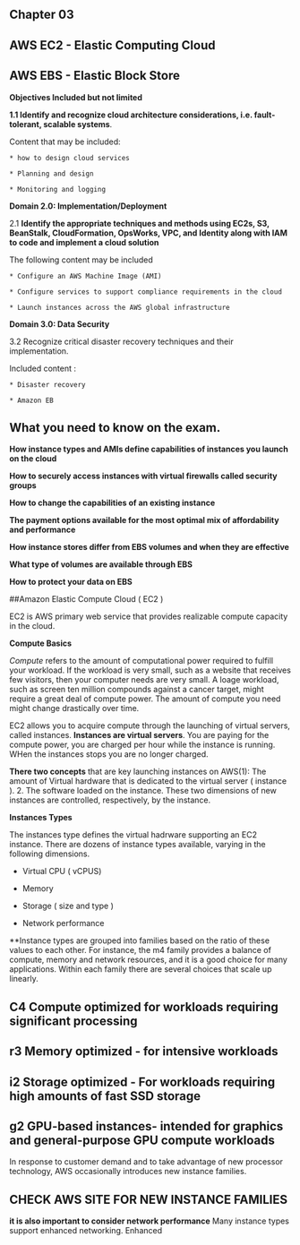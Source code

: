 ## Chapter 03

## AWS EC2 - Elastic Computing Cloud

## AWS EBS - Elastic Block Store

**Objectives Included but not limited**

**1.1 Identify and recognize cloud architecture considerations, i.e. fault-tolerant, scalable systems**.

Content that may be included:

	* how to design cloud services

	* Planning and design

	* Monitoring and logging

**Domain 2.0: Implementation/Deployment**

2.1 **Identify the appropriate techniques and methods using EC2s, S3, BeanStalk, CloudFormation, OpsWorks, VPC, and Identity along with IAM to code and implement a cloud solution**

The following content may be included

	* Configure an AWS Machine Image (AMI)

	* Configure services to support compliance requirements in the cloud

    * Launch instances across the AWS global infrastructure

**Domain 3.0: Data Security**

3.2 Recognize critical disaster recovery techniques and their implementation.

Included content :

	* Disaster recovery

	* Amazon EB

## What you need to know on the exam.

**How instance types and AMIs define capabilities of instances you launch on the cloud**

**How to securely access instances with virtual firewalls called security groups**

**How to change the capabilities of an existing instance**

**The payment options available for the most optimal mix of affordability and performance**

**How instance stores differ from EBS volumes and when they are effective**

**What type of volumes are available through EBS**

**How to protect your data on EBS**

##Amazon Elastic Compute Cloud ( EC2 )

EC2 is AWS primary web service that provides realizable compute capacity in the cloud.

**Compute Basics**

*Compute* refers to the amount of computational power required to fulfill your workload. If the workload is very small, such as a website that receives few visitors, then your computer needs are very small. A loage workload, such as screen ten million compounds against a cancer target, might require a great deal of compute power. The amount of compute you need might change drastically over time.

EC2 allows you to acquire compute through the launching of virtual servers, called instances. **Instances are virtual servers**. You are paying for the compute power, you are charged per hour while the instance is running. WHen the instances stops you are no longer charged.

**There two concepts** that are key launching instances on AWS(1): The amount of Virtual hardware that is dedicated to the virtual server ( instance ). 2. The software loaded on the instance. These two dimensions of new instances are controlled, respectively, by the instance.

**Instances Types**

The instances type defines the virtual hadrware supporting an EC2 instance. There are dozens of instance types available, varying in the following dimensions.

 * Virtual CPU ( vCPUS)

* Memory

* Storage ( size and type )

* Network performance

**Instance types are grouped into families based on the ratio of these values to each other. For instance, the m4 family provides a balance of compute, memory and network resources, and it is a good choice for many applications. Within each family there are several choices that scale up linearly.


## C4 Compute optimized for workloads requiring significant processing

## r3 Memory optimized - for intensive workloads

## i2 Storage optimized - For workloads requiring high amounts of fast SSD storage

## g2 GPU-based instances- intended for graphics and general-purpose GPU compute workloads

In response to customer demand and to take advantage of new processor technology, AWS occasionally introduces new instance families.
## CHECK AWS SITE FOR NEW INSTANCE FAMILIES

**it is also important to consider network performance** Many instance types support enhanced networking. Enhanced


